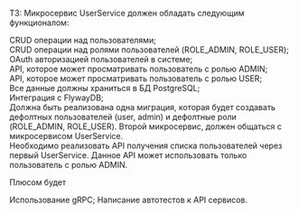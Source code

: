 ТЗ:
Микросервис UserService должен обладать следующим функционалом:

CRUD операции над пользователями;  
CRUD операции над ролями пользователей (ROLE_ADMIN, ROLE_USER);  
OAuth авторизацией пользователей в системе;  
API, которое может просматривать пользователь с ролью ADMIN;  
API, которое может просматривать пользователь с ролью USER;  
Все данные должны храниться в БД PostgreSQL;  
Интеграция с FlywayDB;  
Должна быть реализована одна миграция, которая будет создавать дефолтных пользователей (user, admin) и дефолтные роли (ROLE_ADMIN, ROLE_USER).
Второй микросервис, должен общаться с микросервисом UserService.  
Необходимо реализовать API получения списка пользователей через первый UserService. Данное API может использовать только пользователь с ролью ADMIN.  

Плюсом будет

Использование gRPC;
Написание автотестов к API сервисов.
